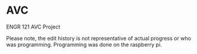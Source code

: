 # AVC
ENGR 121 AVC Project

Please note, the edit history is not representative of actual progress or who was programming. Programming was done on the raspberry pi.

